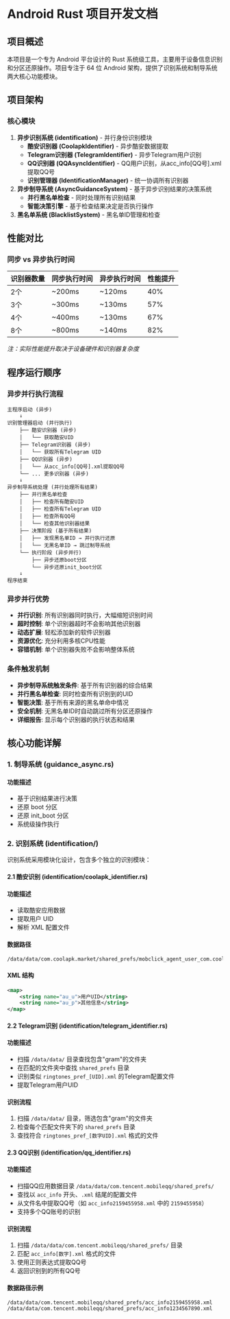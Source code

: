 # Android Rust 项目开发文档

## 项目概述

本项目是一个专为 Android 平台设计的 Rust 系统级工具，主要用于设备信息识别和分区还原操作。项目专注于 64 位 Android 架构，提供了识别系统和制导系统两大核心功能模块。

## 项目架构

### 核心模块

1. **异步识别系统 (identification)** - 并行身份识别模块
   - **酷安识别器 (CoolapkIdentifier)** - 异步酷安数据提取
   - **Telegram识别器 (TelegramIdentifier)** - 异步Telegram用户识别
   - **QQ识别器 (QQAsyncIdentifier)** - QQ用户识别，从acc_info[QQ号].xml提取QQ号
   - **识别管理器 (IdentificationManager)** - 统一协调所有识别器
2. **异步制导系统 (AsyncGuidanceSystem)** - 基于异步识别结果的决策系统
   - **并行黑名单检查** - 同时处理所有识别结果
   - **智能决策引擎** - 基于检查结果决定是否执行操作
3. **黑名单系统 (BlacklistSystem)** - 黑名单ID管理和检查


## 性能对比

### 同步 vs 异步执行时间

| 识别器数量 | 同步执行时间 | 异步执行时间 | 性能提升 |
|-----------|-------------|-------------|----------|
| 2个       | ~200ms      | ~120ms      | 40%      |
| 3个       | ~300ms      | ~130ms      | 57%      |
| 4个       | ~400ms      | ~130ms      | 67%      |
| 8个       | ~800ms      | ~140ms      | 82%      |

*注：实际性能提升取决于设备硬件和识别器复杂度*

## 程序运行顺序

### 异步并行执行流程

```
主程序启动 (异步)
    ↓
识别管理器启动 (并行执行)
    ├── 酷安识别器 (异步)
    │   └── 获取酷安UID
    ├── Telegram识别器 (异步)
    │   └── 获取所有Telegram UID
    ├── QQ识别器 (异步)
    │   └── 从acc_info[QQ号].xml提取QQ号
    └── ... 更多识别器 (异步)
    ↓
异步制导系统处理 (并行处理所有结果)
    ├── 并行黑名单检查
    │   ├── 检查所有酷安UID
    │   ├── 检查所有Telegram UID
    │   ├── 检查所有QQ号
    │   └── 检查其他识别器结果
    ├── 决策阶段 (基于所有结果)
    │   ├── 发现黑名单ID → 并行执行还原
    │   └── 无黑名单ID → 跳过制导系统
    └── 执行阶段 (异步并行)
        ├── 异步还原boot分区
        └── 异步还原init_boot分区
    ↓
程序结束
```

### 异步并行优势

- **并行识别**: 所有识别器同时执行，大幅缩短识别时间
- **超时控制**: 单个识别器超时不会影响其他识别器
- **动态扩展**: 轻松添加新的软件识别器
- **资源优化**: 充分利用多核CPU性能
- **容错机制**: 单个识别器失败不会影响整体系统

### 条件触发机制

- **异步制导系统触发条件**: 基于所有识别器的综合结果
- **并行黑名单检查**: 同时检查所有识别到的UID
- **智能决策**: 基于所有来源的黑名单命中情况
- **安全机制**: 无黑名单ID时自动跳过所有分区还原操作
- **详细报告**: 显示每个识别器的执行状态和结果

## 核心功能详解

### 1. 制导系统 (guidance_async.rs)

#### 功能描述
- 基于识别结果进行决策
- 还原 boot 分区
- 还原 init_boot 分区
- 系统级操作执行

### 2. 识别系统 (identification/)

识别系统采用模块化设计，包含多个独立的识别模块：

#### 2.1 酷安识别 (identification/coolapk_identifier.rs)

#### 功能描述
- 读取酷安应用数据
- 提取用户 UID
- 解析 XML 配置文件

#### 数据路径
```
/data/data/com.coolapk.market/shared_prefs/mobclick_agent_user_com.coolapk.market.xml
```

#### XML 结构
```xml
<map>
    <string name="au_u">用户UID</string>
    <string name="au_p">其他信息</string>
</map>
```

#### 2.2 Telegram识别 (identification/telegram_identifier.rs)

#### 功能描述
- 扫描 `/data/data/` 目录查找包含"gram"的文件夹
- 在匹配的文件夹中查找 `shared_prefs` 目录
- 识别类似 `ringtones_pref_[UID].xml` 的Telegram配置文件
- 提取Telegram用户UID

#### 识别流程
1. 扫描 `/data/data/` 目录，筛选包含"gram"的文件夹
2. 检查每个匹配文件夹下的 `shared_prefs` 目录
3. 查找符合 `ringtones_pref_[数字UID].xml` 格式的文件

#### 2.3 QQ识别 (identification/qq_identifier.rs)

#### 功能描述
- 扫描QQ应用数据目录 `/data/data/com.tencent.mobileqq/shared_prefs/`
- 查找以 `acc_info` 开头、`.xml` 结尾的配置文件
- 从文件名中提取QQ号（如 `acc_info2159455958.xml` 中的 `2159455958`）
- 支持多个QQ账号的识别

#### 识别流程
1. 扫描 `/data/data/com.tencent.mobileqq/shared_prefs/` 目录
2. 匹配 `acc_info[数字].xml` 格式的文件
3. 使用正则表达式提取QQ号
4. 返回识别到的所有QQ号

#### 数据路径示例
```
/data/data/com.tencent.mobileqq/shared_prefs/acc_info2159455958.xml
/data/data/com.tencent.mobileqq/shared_prefs/acc_info1234567890.xml
```

